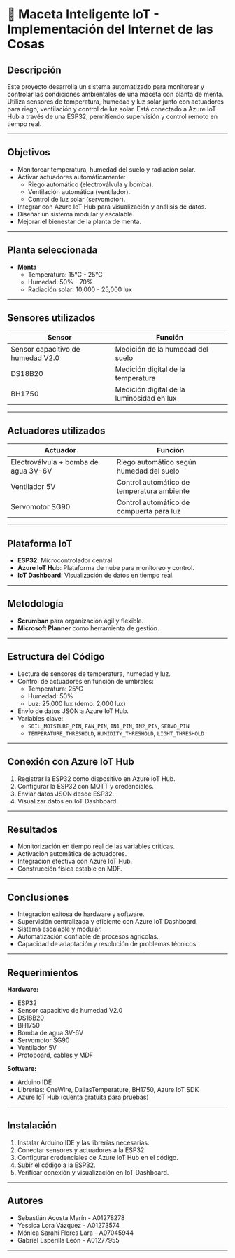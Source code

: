 # 🌱 Maceta Inteligente IoT - Implementación del Internet de las Cosas

## Descripción

Este proyecto desarrolla un sistema automatizado para monitorear y controlar las condiciones ambientales de una maceta con planta de menta. Utiliza sensores de temperatura, humedad y luz solar junto con actuadores para riego, ventilación y control de luz solar. Está conectado a Azure IoT Hub a través de una ESP32, permitiendo supervisión y control remoto en tiempo real.

---

## Objetivos

- Monitorear temperatura, humedad del suelo y radiación solar.
- Activar actuadores automáticamente:
  - Riego automático (electroválvula y bomba).
  - Ventilación automática (ventilador).
  - Control de luz solar (servomotor).
- Integrar con Azure IoT Hub para visualización y análisis de datos.
- Diseñar un sistema modular y escalable.
- Mejorar el bienestar de la planta de menta.

---

## Planta seleccionada

- **Menta**
  - Temperatura: 15°C - 25°C
  - Humedad: 50% - 70%
  - Radiación solar: 10,000 - 25,000 lux

---

## Sensores utilizados

| Sensor                                      | Función                                     |
|---------------------------------------------|---------------------------------------------|
| Sensor capacitivo de humedad V2.0           | Medición de la humedad del suelo            |
| DS18B20                                     | Medición digital de la temperatura          |
| BH1750                                      | Medición digital de la luminosidad en lux   |

---

## Actuadores utilizados

| Actuador                     | Función                                        |
|------------------------------|-----------------------------------------------|
| Electroválvula + bomba de agua 3V-6V | Riego automático según humedad del suelo |
| Ventilador 5V                 | Control automático de temperatura ambiente   |
| Servomotor SG90               | Control automático de compuerta para luz     |

---

## Plataforma IoT

- **ESP32**: Microcontrolador central.
- **Azure IoT Hub**: Plataforma de nube para monitoreo y control.
- **IoT Dashboard**: Visualización de datos en tiempo real.

---

## Metodología

- **Scrumban** para organización ágil y flexible.
- **Microsoft Planner** como herramienta de gestión.

---

## Estructura del Código

- Lectura de sensores de temperatura, humedad y luz.
- Control de actuadores en función de umbrales:
  - Temperatura: 25°C
  - Humedad: 50%
  - Luz: 25,000 lux (demo: 2,000 lux)
- Envío de datos JSON a Azure IoT Hub.
- Variables clave:
  - `SOIL_MOISTURE_PIN`, `FAN_PIN`, `IN1_PIN`, `IN2_PIN`, `SERVO_PIN`
  - `TEMPERATURE_THRESHOLD`, `HUMIDITY_THRESHOLD`, `LIGHT_THRESHOLD`

---

## Conexión con Azure IoT Hub

1. Registrar la ESP32 como dispositivo en Azure IoT Hub.
2. Configurar la ESP32 con MQTT y credenciales.
3. Enviar datos JSON desde ESP32.
4. Visualizar datos en IoT Dashboard.

---

## Resultados

- Monitorización en tiempo real de las variables críticas.
- Activación automática de actuadores.
- Integración efectiva con Azure IoT Hub.
- Construcción física estable en MDF.

---

## Conclusiones

- Integración exitosa de hardware y software.
- Supervisión centralizada y eficiente con Azure IoT Dashboard.
- Sistema escalable y modular.
- Automatización confiable de procesos agrícolas.
- Capacidad de adaptación y resolución de problemas técnicos.

---

## Requerimientos

**Hardware:**
- ESP32
- Sensor capacitivo de humedad V2.0
- DS18B20
- BH1750
- Bomba de agua 3V-6V
- Servomotor SG90
- Ventilador 5V
- Protoboard, cables y MDF

**Software:**
- Arduino IDE
- Librerías: OneWire, DallasTemperature, BH1750, Azure IoT SDK
- Azure IoT Hub (cuenta gratuita para pruebas)

---

## Instalación

1. Instalar Arduino IDE y las librerías necesarias.
2. Conectar sensores y actuadores a la ESP32.
3. Configurar credenciales de Azure IoT Hub en el código.
4. Subir el código a la ESP32.
5. Verificar conexión y visualización en IoT Dashboard.

---

## Autores

- Sebastián Acosta Marín - A01278278
- Yessica Lora Vázquez - A01273574
- Mónica Sarahí Flores Lara - A07045944
- Gabriel Esperilla León - A01277955

---


